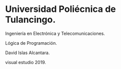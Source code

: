 # Universidad Poliécnica de Tulancingo.

Ingeniería en Electrónica y Telecomunicaciones.

Lógica de Programación.

David Islas Alcantara.

visual estudio 2019.
